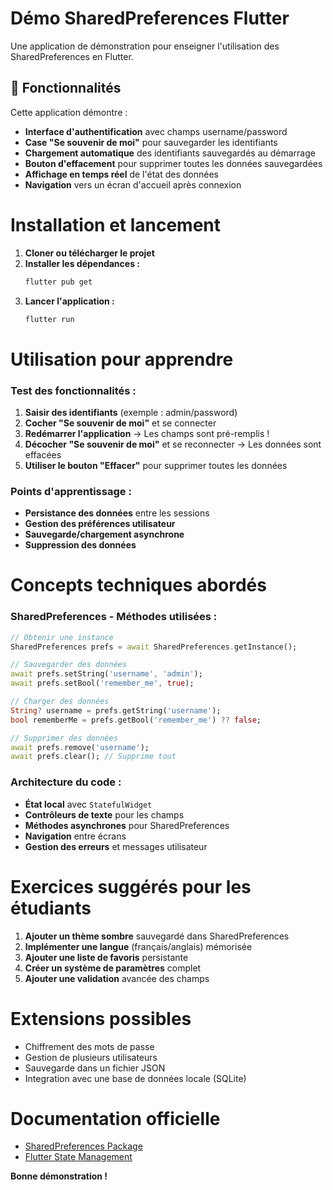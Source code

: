 # Démo SharedPreferences Flutter

Une application de démonstration pour enseigner l'utilisation des SharedPreferences en Flutter.

## 📱 Fonctionnalités

Cette application démontre :

-  **Interface d'authentification** avec champs username/password
-  **Case "Se souvenir de moi"** pour sauvegarder les identifiants
-  **Chargement automatique** des identifiants sauvegardés au démarrage
-  **Bouton d'effacement** pour supprimer toutes les données sauvegardées
-  **Affichage en temps réel** de l'état des données
-  **Navigation** vers un écran d'accueil après connexion

# Installation et lancement

1. **Cloner ou télécharger le projet**
2. **Installer les dépendances :**
   ```bash
   flutter pub get
   ```
3. **Lancer l'application :**
   ```bash
   flutter run
   ```

# Utilisation pour apprendre

### Test des fonctionnalités :

1. **Saisir des identifiants** (exemple : admin/password)
2. **Cocher "Se souvenir de moi"** et se connecter
3. **Redémarrer l'application** → Les champs sont pré-remplis !
4. **Décocher "Se souvenir de moi"** et se reconnecter → Les données sont effacées
5. **Utiliser le bouton "Effacer"** pour supprimer toutes les données

### Points d'apprentissage :

- **Persistance des données** entre les sessions
- **Gestion des préférences utilisateur**
- **Sauvegarde/chargement asynchrone**
- **Suppression des données**

# Concepts techniques abordés

### SharedPreferences - Méthodes utilisées :

```dart
// Obtenir une instance
SharedPreferences prefs = await SharedPreferences.getInstance();

// Sauvegarder des données
await prefs.setString('username', 'admin');
await prefs.setBool('remember_me', true);

// Charger des données
String? username = prefs.getString('username');
bool rememberMe = prefs.getBool('remember_me') ?? false;

// Supprimer des données
await prefs.remove('username');
await prefs.clear(); // Supprime tout
```

### Architecture du code :

- **État local** avec `StatefulWidget`
- **Contrôleurs de texte** pour les champs
- **Méthodes asynchrones** pour SharedPreferences
- **Navigation** entre écrans
- **Gestion des erreurs** et messages utilisateur

# Exercices suggérés pour les étudiants

1. **Ajouter un thème sombre** sauvegardé dans SharedPreferences
2. **Implémenter une langue** (français/anglais) mémorisée
3. **Ajouter une liste de favoris** persistante
4. **Créer un système de paramètres** complet
5. **Ajouter une validation** avancée des champs

# Extensions possibles

- Chiffrement des mots de passe
- Gestion de plusieurs utilisateurs
- Sauvegarde dans un fichier JSON
- Integration avec une base de données locale (SQLite)

# Documentation officielle

- [SharedPreferences Package](https://pub.dev/packages/shared_preferences)
- [Flutter State Management](https://flutter.dev/docs/development/data-and-backend/state-mgmt)



**Bonne démonstration !**

